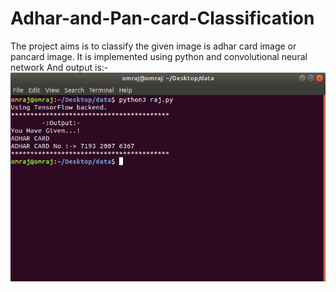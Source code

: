 # Adhar-and-Pan-card-Classification
The project aims is to classify the given image is adhar card image or pancard image. It is implemented using python and convolutional neural network 
And output is:-
![Output](output.png)
